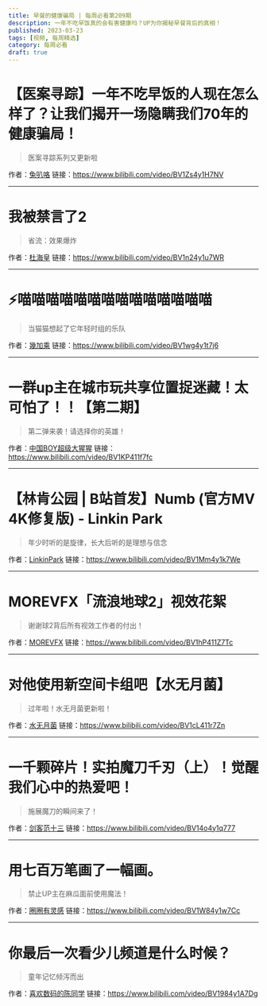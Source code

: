 ```yaml
---
title: 早餐的健康骗局 | 每周必看第209期
description: 一年不吃早饭真的会有害健康吗？UP为你揭秘早餐背后的真相！
published: 2023-03-23
tags: [视频, 每周精选]
category: 每周必看
draft: true
---
```


# 【医案寻踪】一年不吃早饭的人现在怎么样了？让我们揭开一场隐瞒我们70年的健康骗局！
> 医案寻踪系列又更新啦

作者：[兔叭咯](https://space.bilibili.com/7788379)
链接：https://www.bilibili.com/video/BV1Zs4y1H7NV

---

# 我被禁言了2
> 省流：效果爆炸

作者：[杜海皇](https://space.bilibili.com/178029850)
链接：https://www.bilibili.com/video/BV1n24y1u7WR

---

# ⚡喵喵喵喵喵喵喵喵喵喵喵喵喵喵
> 当猫猫想起了它年轻时组的乐队

作者：[幾加乘](https://space.bilibili.com/404216060)
链接：https://www.bilibili.com/video/BV1wg4y1t7j6

---

# 一群up主在城市玩共享位置捉迷藏！太可怕了！！【第二期】
> 第二弹来袭！请选择你的英雄！

作者：[中国BOY超级大猩猩](https://space.bilibili.com/562197)
链接：https://www.bilibili.com/video/BV1KP411f7fc

---

# 【林肯公园 | B站首发】Numb (官方MV 4K修复版) - Linkin Park
> 年少时听的是旋律，长大后听的是理想与信念

作者：[LinkinPark](https://space.bilibili.com/3493136892430823)
链接：https://www.bilibili.com/video/BV1Mm4y1k7We

---

# MOREVFX「流浪地球2」视效花絮
> 谢谢球2背后所有视效工作者的付出！

作者：[MOREVFX](https://space.bilibili.com/270759526)
链接：https://www.bilibili.com/video/BV1hP411Z7Tc

---

# 对他使用新空间卡组吧【水无月菌】
> 过年啦！水无月菌更新啦！

作者：[水无月菌](https://space.bilibili.com/1958342)
链接：https://www.bilibili.com/video/BV1cL411r7Zn

---

# 一千颗碎片！实拍魔刀千刃（上）！觉醒我们心中的热爱吧！
> 施展魔刀的瞬间来了！

作者：[剑客范十三](https://space.bilibili.com/1455861172)
链接：https://www.bilibili.com/video/BV14o4y1q777

---

# 用七百万笔画了一幅画。
> 禁止UP主在麻瓜面前使用魔法！

作者：[圈圈有灵感](https://space.bilibili.com/3453768)
链接：https://www.bilibili.com/video/BV1W84y1w7Cc

---

# 你最后一次看少儿频道是什么时候？
> 童年记忆倾泻而出

作者：[喜欢数码的陈同学](https://space.bilibili.com/337279814)
链接：https://www.bilibili.com/video/BV1984y1A7Dg

